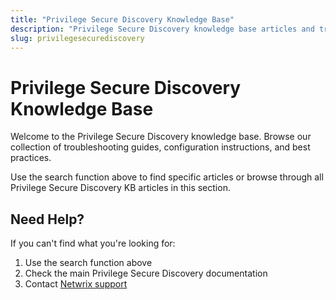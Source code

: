 ```yaml
---
title: "Privilege Secure Discovery Knowledge Base"
description: "Privilege Secure Discovery knowledge base articles and troubleshooting guides"
slug: privilegesecurediscovery
---
```


# Privilege Secure Discovery Knowledge Base

Welcome to the Privilege Secure Discovery knowledge base. Browse our collection of troubleshooting guides, configuration instructions, and best practices.

Use the search function above to find specific articles or browse through all Privilege Secure Discovery KB articles in this section.

## Need Help?

If you can't find what you're looking for:
1. Use the search function above
2. Check the main Privilege Secure Discovery documentation
3. Contact [Netwrix support](https://www.netwrix.com/support.html)
